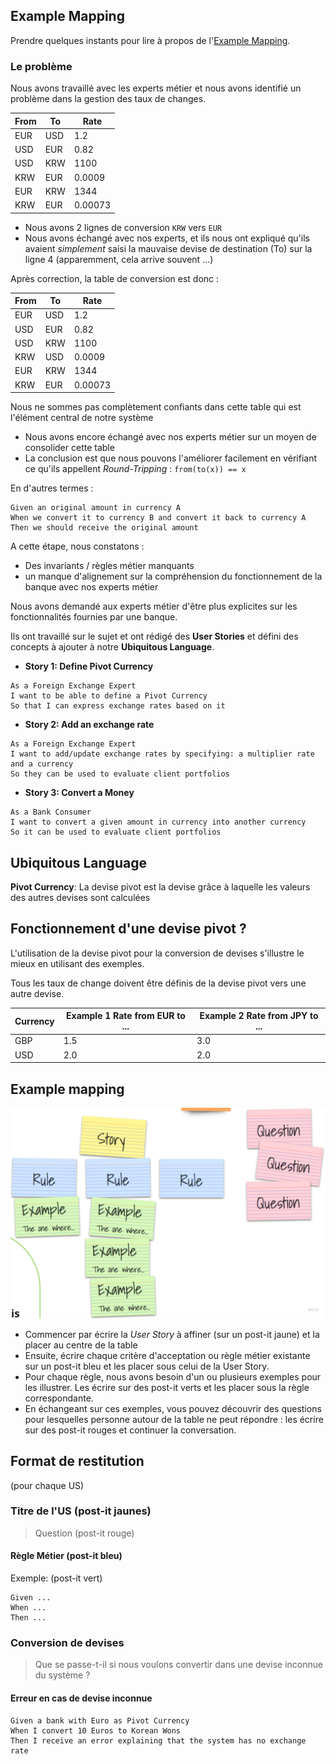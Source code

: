 ## Example Mapping

Prendre quelques instants pour lire à propos de l'[Example Mapping](https://xtrem-tdd.netlify.app/Flavours/example-mapping).

### Le problème
Nous avons travaillé avec les experts métier et nous avons identifié un problème dans la gestion des taux de changes.

| From | To   | Rate    |
|------|------|---------|
| EUR  | USD  | 1.2     |
| USD  | EUR  | 0.82    |
| USD  | KRW  | 1100    |
| KRW  | EUR  | 0.0009  |
| EUR  | KRW  | 1344    |
| KRW  | EUR  | 0.00073 |

- Nous avons 2 lignes de conversion `KRW` vers `EUR`
- Nous avons échangé avec nos experts, et ils nous ont expliqué qu'ils avaient *simplement* saisi la mauvaise devise de destination (To) sur la ligne 4 (apparemment, cela arrive souvent ...)

Après correction, la table de conversion est donc :

| From | To  | Rate    |
|------|-----|---------|
| EUR  | USD | 1.2     |
| USD  | EUR | 0.82    |
| USD  | KRW | 1100    |
| KRW  | USD | 0.0009  |
| EUR  | KRW | 1344    |
| KRW  | EUR | 0.00073 |

Nous ne sommes pas complètement confiants dans cette table qui est l'élément central de notre système
- Nous avons encore échangé avec nos experts métier sur un moyen de consolider cette table
- La conclusion est que nous pouvons l'améliorer facilement en vérifiant ce qu'ils appellent *Round-Tripping* : `from(to(x)) == x`

En d'autres termes :

```gherkin
Given an original amount in currency A
When we convert it to currency B and convert it back to currency A
Then we should receive the original amount 
```

A cette étape, nous constatons :
- Des invariants / règles métier manquants
- un manque d'alignement sur la compréhension du fonctionnement de la banque avec nos experts métier

Nous avons demandé aux experts métier d'être plus explicites sur les fonctionnalités fournies par une banque.

Ils ont travaillé sur le sujet et ont rédigé des **User Stories** et défini des concepts à ajouter à notre **Ubiquitous Language**. 

- **Story 1: Define Pivot Currency**
```gherkin
As a Foreign Exchange Expert
I want to be able to define a Pivot Currency
So that I can express exchange rates based on it
```
- **Story 2: Add an exchange rate**
```gherkin
As a Foreign Exchange Expert
I want to add/update exchange rates by specifying: a multiplier rate and a currency
So they can be used to evaluate client portfolios
```
- **Story 3: Convert a Money**
```gherkin
As a Bank Consumer
I want to convert a given amount in currency into another currency
So it can be used to evaluate client portfolios
```

## Ubiquitous Language

**Pivot Currency**: La devise pivot est la devise grâce à laquelle les valeurs des autres devises sont calculées

## Fonctionnement d'une devise pivot ?

L'utilisation de la devise pivot pour la conversion de devises s'illustre le mieux en utilisant des exemples.

Tous les taux de change doivent être définis de la devise pivot vers une autre devise.

| Currency | Example 1 Rate from EUR to ... | Example 2 Rate from JPY to ... |
|----------|--------------------------------|--------------------------------|
| GBP      | 1.5                            | 3.0                            |
| USD      | 2.0                            | 2.0                            |

## Example mapping

![](../img/example-mapping.png)

- Commencer par écrire la *User Story* à affiner (sur un post-it jaune) et la placer au centre de la table
- Ensuite, écrire chaque critère d'acceptation ou règle métier existante sur un post-it bleu et les placer sous celui de la User Story.
- Pour chaque règle, nous avons besoin d'un ou plusieurs exemples pour les illustrer. Les écrire sur des post-it verts et les placer sous la règle correspondante.
- En échangeant sur ces exemples, vous pouvez découvrir des questions pour lesquelles personne autour de la table ne peut répondre : les écrire sur des post-it rouges et continuer la conversation. 

## Format de restitution
(pour chaque US)

### Titre de l'US (post-it jaunes)

> Question (post-it rouge)
 
#### Règle Métier (post-it bleu)

Exemple: (post-it vert)
```gherkin
Given ...
When ...
Then ...
```

### Conversion de devises

> Que se passe-t-il si nous voulons convertir dans une devise inconnue du système ?

#### Erreur en cas de devise inconnue
```gherkin
Given a bank with Euro as Pivot Currency
When I convert 10 Euros to Korean Wons
Then I receive an error explaining that the system has no exchange rate
```



